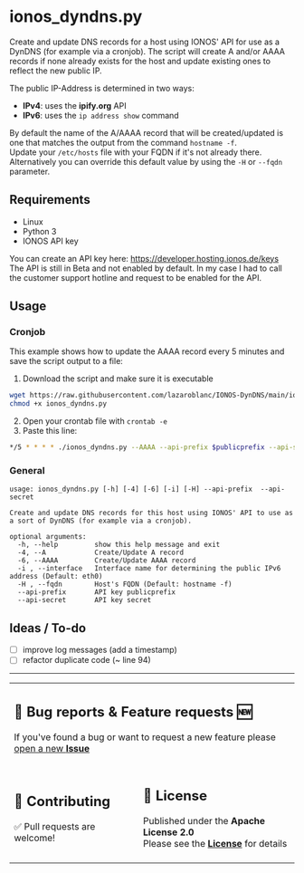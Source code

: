 # ionos_dyndns.py

Create and update DNS records for a host using IONOS' API for use as a DynDNS (for example via a cronjob).
The script will create A and/or AAAA records if none already exists for the host and update existing ones to reflect the new public IP.

The public IP-Address is determined in two ways:

- **IPv4**: uses the **ipify.org** API
- **IPv6**: uses the `ip address show` command

By default the name of the A/AAAA record that will be created/updated is one that matches the output from the command `hostname -f`.<br>
Update your `/etc/hosts` file with your FQDN if it's not already there.<br>
Alternatively you can override this default value by using the `-H` or `--fqdn` parameter.

## Requirements

- Linux
- Python 3
- IONOS API key

You can create an API key here: https://developer.hosting.ionos.de/keys<br>
The API is still in Beta and not enabled by default. In my case I had to call the customer support hotline and request to be enabled for the API.

## Usage

### Cronjob

This example shows how to update the AAAA record every 5 minutes and save the script output to a file:

1. Download the script and make sure it is executable
```sh
wget https://raw.githubusercontent.com/lazaroblanc/IONOS-DynDNS/main/ionos_dyndns.py
chmod +x ionos_dyndns.py
```
2. Open your crontab file with `crontab -e`
3. Paste this line:
```sh
*/5 * * * * ./ionos_dyndns.py --AAAA --api-prefix $publicprefix --api-secret $secret >> ionos_dyndns.log
```

### General
```
usage: ionos_dyndns.py [-h] [-4] [-6] [-i] [-H] --api-prefix  --api-secret

Create and update DNS records for this host using IONOS' API to use as a sort of DynDNS (for example via a cronjob).

optional arguments:
  -h, --help         show this help message and exit
  -4, --A            Create/Update A record
  -6, --AAAA         Create/Update AAAA record
  -i , --interface   Interface name for determining the public IPv6 address (Default: eth0)
  -H , --fqdn        Host's FQDN (Default: hostname -f)
  --api-prefix       API key publicprefix
  --api-secret       API key secret
```

## Ideas / To-do

- [ ] improve log messages (add a timestamp)
- [ ] refactor duplicate code (~ line 94)

<div align="center">
<hr>
<table>
<tr>
<td colspan=2>
<h2>🐛 Bug reports & Feature requests 🆕</h2>
If you've found a bug or want to request a new feature please <a href="https://github.com/lazaroblanc/IONOS-DynDNS/issues/new">open a new <b>Issue</b></a>
<br><br>
</td>
</tr>
<tr>
<td>
<h2>🤝 Contributing</h2>
✅ Pull requests are welcome!
<br><br>
</td>
<td>
<h2>📃 License</h2>
Published under the <b>Apache License 2.0</b><br>
Please see the <a href="./LICENSE"><b>License</b></a> for details
<br><br>
</td>
</tr>
</table>
</div>
